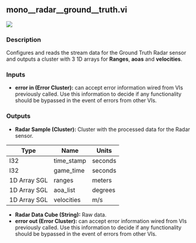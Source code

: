 ## mono__radar__ground__truth.vi

<p class="img_container">
<img class="lg_img" src="https://github.com/monoDriveIO/client/raw/master/WikiPhotos/LV_client/sensors/mono__radar__ground__truthc.png"/>
</p>

### Description
Configures and reads the stream data for the Ground Truth Radar sensor and outputs a cluster with 3 1D arrays for **Ranges**, **aoas** and **velocities**.

### Inputs
- **error in (Error Cluster):** can accept error information wired from VIs previously called. Use this information to decide if any functionality should be bypassed in the event of errors from other VIs.

### Outputs
- **Radar Sample (Cluster):** Cluster with the processed data for the Radar sensor.

| Type  | Name   | Units   |
| ------------ | ------------ |------------ |
|I32  | time_stamp | seconds |
|I32 | game_time  | seconds |
|1D Array SGL | ranges  | meters |
|1D Array SGL  | aoa_list | degrees |
|1D Array SGL | velocities | m/s |

- **Radar Data Cube (String):** Raw data.
- **error out (Error Cluster):** can accept error information wired from VIs previously called. Use this information to decide if any functionality should be bypassed in the event of errors from other VIs.

<p>&nbsp;</p>
